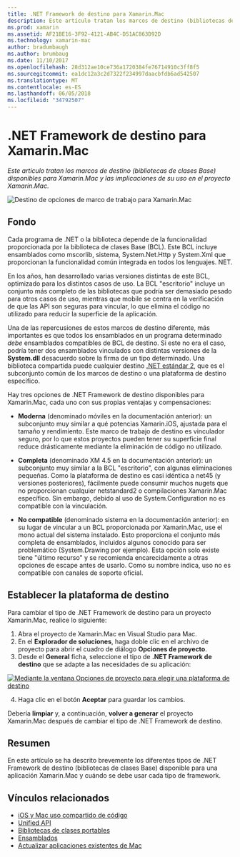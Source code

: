 ```yaml
---
title: .NET Framework de destino para Xamarin.Mac
description: Este artículo tratan los marcos de destino (bibliotecas de clases Base) disponibles para Xamarin.Mac y las implicaciones de su uso en el proyecto Xamarin.Mac.
ms.prod: xamarin
ms.assetid: AF21BE16-3F92-4121-AB4C-D51AC863D92D
ms.technology: xamarin-mac
author: bradumbaugh
ms.author: brumbaug
ms.date: 11/10/2017
ms.openlocfilehash: 28d312ae10ce736a1720384fe76714910c3ff8f5
ms.sourcegitcommit: ea1dc12a3c2d7322f234997daacbfdb6ad542507
ms.translationtype: MT
ms.contentlocale: es-ES
ms.lasthandoff: 06/05/2018
ms.locfileid: "34792507"
---
```

# <a name="target-framework-for-xamarinmac"></a>.NET Framework de destino para Xamarin.Mac

_Este artículo tratan los marcos de destino (bibliotecas de clases Base) disponibles para Xamarin.Mac y las implicaciones de su uso en el proyecto Xamarin.Mac._

![Destino de opciones de marco de trabajo para Xamarin.Mac](target-framework-images/select-target.png "opciones de marco de trabajo para Xamarin.Mac de destino")

## <a name="background"></a>Fondo

Cada programa de .NET o la biblioteca depende de la funcionalidad proporcionada por la biblioteca de clases Base (BCL). Este BCL incluye ensamblados como mscorlib, sistema, System.Net.Http y System.Xml que proporcionan la funcionalidad común integrada en todos los lenguajes. NET.

En los años, han desarrollado varias versiones distintas de este BCL, optimizado para los distintos casos de uso. La BCL "escritorio" incluye un conjunto más completo de las bibliotecas que podría ser demasiado pesado para otros casos de uso, mientras que mobile se centra en la verificación de que las API son seguras para vincular, lo que elimina el código no utilizado para reducir la superficie de la aplicación.

Una de las repercusiones de estos marcos de destino diferente, más importantes es que todos los ensamblados en un programa determinado *debe* ensamblados compatibles de BCL de destino. Si este no era el caso, podría tener dos ensamblados vinculados con distintas versiones de la **System.dll** desacuerdo sobre la firma de un tipo determinado. Una biblioteca compartida puede cualquier destino [.NET estándar 2](https://blog.xamarin.com/share-code-net-standard-2-0/), que es el subconjunto común de los marcos de destino o una plataforma de destino específico.

Hay tres opciones de .NET Framework de destino disponibles para Xamarin.Mac, cada uno con sus propias ventajas y compensaciones:

- **Moderna** (denominado móviles en la documentación anterior): un subconjunto muy similar a qué potencias Xamarin.iOS, ajustada para el tamaño y rendimiento. Este marco de trabajo de destino es vinculador seguro, por lo que estos proyectos pueden tener su superficie final reduce drásticamente mediante la eliminación de código no utilizado.

- **Completa** (denominado XM 4.5 en la documentación anterior): un subconjunto muy similar a la BCL "escritorio", con algunas eliminaciones pequeñas. Como la plataforma de destino es casi idéntica a net45 (y versiones posteriores), fácilmente puede consumir muchos nugets que no proporcionan cualquier netstandard2 o compilaciones Xamarin.Mac específico. Sin embargo, debido al uso de System.Configuration no es compatible con la vinculación.

- **No compatible** (denominado sistema en la documentación anterior): en su lugar de vincular a un BCL proporcionada por Xamarin.Mac, use el mono actual del sistema instalado. Esto proporciona el conjunto más completa de ensamblados, incluidos algunos conocido para ser problemático (System.Drawing por ejemplo). Esta opción solo existe tiene "último recurso" y se recomienda encarecidamente a otras opciones de escape antes de usarlo. Como su nombre indica, uso no es compatible con canales de soporte oficial.

## <a name="setting-the-target-framework"></a>Establecer la plataforma de destino

Para cambiar el tipo de .NET Framework de destino para un proyecto Xamarin.Mac, realice lo siguiente:

1. Abra el proyecto de Xamarin.Mac en Visual Studio para Mac.
2. En el **Explorador de soluciones**, haga doble clic en el archivo de proyecto para abrir el cuadro de diálogo **Opciones de proyecto**.
3. Desde el **General** ficha, seleccione el tipo de **.NET Framework de destino** que se adapte a las necesidades de su aplicación:

  [![Mediante la ventana Opciones de proyecto para elegir una plataforma de destino](target-framework-images/select-target-full.png "mediante la ventana Opciones de proyecto para elegir una plataforma de destino")](target-framework-images/select-target-full-large.png#lightbox)

4. Haga clic en el botón **Aceptar** para guardar los cambios.

Debería **limpiar** y, a continuación, **volver a generar** el proyecto Xamarin.Mac después de cambiar el tipo de .NET Framework de destino.

## <a name="summary"></a>Resumen

En este artículo se ha descrito brevemente los diferentes tipos de .NET Framework de destino (bibliotecas de clases Base) disponible para una aplicación Xamarin.Mac y cuándo se debe usar cada tipo de framework.


## <a name="related-links"></a>Vínculos relacionados

- [iOS y Mac uso compartido de código](~/cross-platform/macios/index.md)
- [Unified API](~/cross-platform/macios/unified/index.md)
- [Bibliotecas de clases portables](~/cross-platform/app-fundamentals/pcl.md)
- [Ensamblados](~/cross-platform/internals/available-assemblies.md)
- [Actualizar aplicaciones existentes de Mac](~/cross-platform/macios/unified/updating-mac-apps.md)
